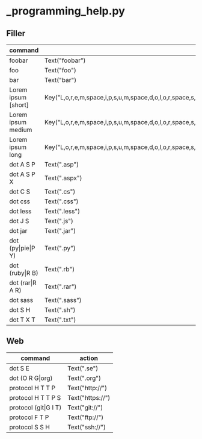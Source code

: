 # _programming_help.py


## Filler

command | action
--- | ---
foobar | Text("foobar")
foo | Text("foo")
bar | Text("bar")
Lorem ipsum [short] | Key("L,o,r,e,m,space,i,p,s,u,m,space,d,o,l,o,r,space,s,i,t,space,a,m,e,t,comma,space,c,o,n,s,e,c,t,e,t,u,r,space,a,d,i,p,i,s,i,c,i,n,g,space,e,l,i,t,dot")
Lorem ipsum medium | Key("L,o,r,e,m,space,i,p,s,u,m,space,d,o,l,o,r,space,s,i,t,space,a,m,e,t,comma,space,c,o,n,s,e,c,t,e,t,u,r,space,a,d,i,p,i,s,i,c,i,n,g,space,e,l,i,t,comma,space,s,e,d,space,d,o,space,e,i,u,s,m,o,d,space,t,e,m,p,o,r,space,i,n,c,i,d,i,d,u,n,t,space,u,t,space,l,a,b,o,r,e,space,e,t,space,d,o,l,o,r,e,space,m,a,g,n,a,space,a,l,i,q,u,a,dot,space,U,t,space,e,n,i,m,space,a,d,space,m,i,n,i,m,space,v,e,n,i,a,m,comma,space,q,u,i,s,space,n,o,s,t,r,u,d,space,e,x,e,r,c,i,t,a,t,i,o,n,space,u,l,l,a,m,c,o,space,l,a,b,o,r,i,s,space,n,i,s,i,space,u,t,space,a,l,i,q,u,i,p,space,e,x,space,e,a,space,c,o,m,m,o,d,o,space,c,o,n,s,e,q,u,a,t,dot")
Lorem ipsum long | Key("L,o,r,e,m,space,i,p,s,u,m,space,d,o,l,o,r,space,s,i,t,space,a,m,e,t,comma,space,c,o,n,s,e,c,t,e,t,u,r,space,a,d,i,p,i,s,i,c,i,n,g,space,e,l,i,t,comma,space,s,e,d,space,d,o,space,e,i,u,s,m,o,d,space,t,e,m,p,o,r,space,i,n,c,i,d,i,d,u,n,t,space,u,t,space,l,a,b,o,r,e,space,e,t,space,d,o,l,o,r,e,space,m,a,g,n,a,space,a,l,i,q,u,a,dot,space,U,t,space,e,n,i,m,space,a,d,space,m,i,n,i,m,space,v,e,n,i,a,m,comma,space,q,u,i,s,space,n,o,s,t,r,u,d,space,e,x,e,r,c,i,t,a,t,i,o,n,space,u,l,l,a,m,c,o,space,l,a,b,o,r,i,s,space,n,i,s,i,space,u,t,space,a,l,i,q,u,i,p,space,e,x,space,e,a,space,c,o,m,m,o,d,o,space,c,o,n,s,e,q,u,a,t,dot,space,D,u,i,s,space,a,u,t,e,space,i,r,u,r,e,space,d,o,l,o,r,space,i,n,space,r,e,p,r,e,h,e,n,d,e,r,i,t,space,i,n,space,v,o,l,u,p,t,a,t,e,space,v,e,l,i,t,space,e,s,s,e,space,c,i,l,l,u,m,space,d,o,l,o,r,e,space,e,u,space,f,u,g,i,a,t,space,n,u,l,l,a,space,p,a,r,i,a,t,u,r,dot,space,E,x,c,e,p,t,e,u,r,space,s,i,n,t,space,o,c,c,a,e,c,a,t,space,c,u,p,i,d,a,t,a,t,space,n,o,n,space,p,r,o,i,d,e,n,t,comma,space,s,u,n,t,space,i,n,space,c,u,l,p,a,space,q,u,i,space,o,f,f,i,c,i,a,space,d,e,s,e,r,u,n,t,space,m,o,l,l,i,t,space,a,n,i,m,space,i,d,space,e,s,t,space,l,a,b,o,r,u,m,dot,L,o,r,e,m,space,i,p,s,u,m,space,d,o,l,o,r,space,s,i,t,space,a,m,e,t,comma,space,c,o,n,s,e,c,t,e,t,u,r,space,a,d,i,p,i,s,i,c,i,n,g,space,e,l,i,t,comma,space,s,e,d,space,d,o,space,e,i,u,s,m,o,d,space,t,e,m,p,o,r,space,i,n,c,i,d,i,d,u,n,t,space,u,t,space,l,a,b,o,r,e,space,e,t,space,d,o,l,o,r,e,space,m,a,g,n,a,space,a,l,i,q,u,a,dot,space,U,t,space,e,n,i,m,space,a,d,space,m,i,n,i,m,space,v,e,n,i,a,m,comma,space,q,u,i,s,space,n,o,s,t,r,u,d,space,e,x,e,r,c,i,t,a,t,i,o,n,space,u,l,l,a,m,c,o,space,l,a,b,o,r,i,s,space,n,i,s,i,space,u,t,space,a,l,i,q,u,i,p,space,e,x,space,e,a,space,c,o,m,m,o,d,o,space,c,o,n,s,e,q,u,a,t,dot,space,D,u,i,s,space,a,u,t,e,space,i,r,u,r,e,space,d,o,l,o,r,space,i,n,space,r,e,p,r,e,h,e,n,d,e,r,i,t,space,i,n,space,v,o,l,u,p,t,a,t,e,space,v,e,l,i,t,space,e,s,s,e,space,c,i,l,l,u,m,space,d,o,l,o,r,e,space,e,u,space,f,u,g,i,a,t,space,n,u,l,l,a,space,p,a,r,i,a,t,u,r,dot,space,E,x,c,e,p,t,e,u,r,space,s,i,n,t,space,o,c,c,a,e,c,a,t,space,c,u,p,i,d,a,t,a,t,space,n,o,n,space,p,r,o,i,d,e,n,t,comma,space,s,u,n,t,space,i,n,space,c,u,l,p,a,space,q,u,i,space,o,f,f,i,c,i,a,space,d,e,s,e,r,u,n,t,space,m,o,l,l,i,t,space,a,n,i,m,space,i,d,space,e,s,t,space,l,a,b,o,r,u,m,dot")
dot A S P | Text(".asp")
dot A S P X | Text(".aspx")
dot C S | Text(".cs")
dot css | Text(".css")
dot less | Text(".less")
dot J S | Text(".js")
dot jar | Text(".jar")
dot (py\|pie\|P Y) | Text(".py")
dot (ruby\|R B) | Text(".rb")
dot (rar\|R A R) | Text(".rar")
dot sass | Text(".sass")
dot S H | Text(".sh")
dot T X T | Text(".txt")

## Web

command | action
--- | ---
dot S E | Text(".se")
dot (O R G\|org) | Text(".org")
protocol H T T P | Text("http://")
protocol H T T P S | Text("https://")
protocol (git\|G I T) | Text("git://")
protocol F T P | Text("ftp://")
protocol S S H | Text("ssh://")
